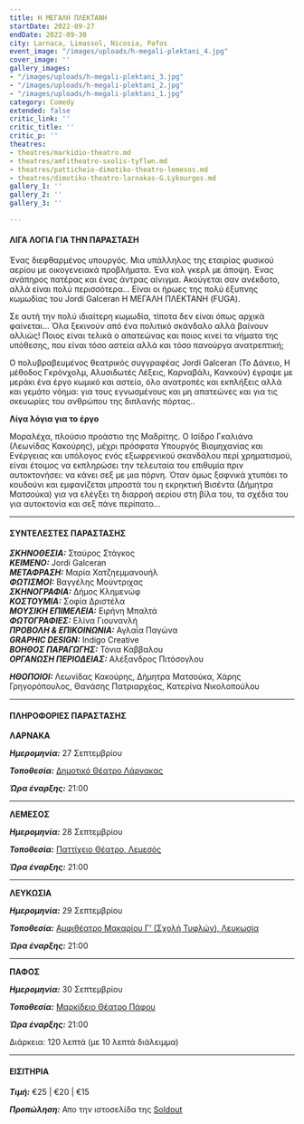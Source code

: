 ```yaml
---
title: Η ΜΕΓΑΛΗ ΠΛΕΚΤΑΝΗ
startDate: 2022-09-27
endDate: 2022-09-30
city: Larnaca, Limassol, Nicosia, Pafos
event_image: "/images/uploads/h-megali-plektani_4.jpg"
cover_image: ''
gallery_images:
- "/images/uploads/h-megali-plektani_3.jpg"
- "/images/uploads/h-megali-plektani_2.jpg"
- "/images/uploads/h-megali-plektani_1.jpg"
category: Comedy
extended: false
critic_link: ''
critic_title: ''
critic_p: ''
theatres:
- theatres/markidio-theatro.md
- theatres/amfitheatro-sxolis-tyflwn.md
- theatres/patticheio-dimotiko-theatro-lemesos.md
- theatres/dimotiko-theatro-larnakas-G.Lykourgos.md
gallery_1: ''
gallery_2: ''
gallery_3: ''

---
```

#### ΛΙΓΑ ΛΟΓΙΑ ΓΙΑ ΤΗΝ ΠΑΡΑΣΤΑΣΗ

Ένας διεφθαρμένος υπουργός. Μια υπάλληλος της εταιρίας φυσικού αερίου με οικογενειακά προβλήματα. Ένα κολ γκερλ με άποψη. Ένας ανάπηρος πατέρας και ένας άντρας αίνιγμα. Ακούγεται σαν ανέκδοτο, αλλά είναι πολύ περισσότερα... Είναι οι ήρωες της πολύ έξυπνης κωμωδίας του Jordi Galceran Η ΜΕΓΑΛΗ ΠΛΕΚΤΑΝΗ (FUGA).

Σε αυτή την πολύ ιδιαίτερη κωμωδία, τίποτα δεν είναι όπως αρχικά φαίνεται... Όλα ξεκινούν από ένα πολιτικό σκάνδαλο αλλά βαίνουν αλλιώς! Ποιος είναι τελικά ο απατεώνας και ποιος κινεί τα νήματα της υπόθεσης, που είναι τόσο αστεία αλλά και τόσο πανούργα ανατρεπτική;

Ο πολυβραβευμένος θεατρικός συγγραφέας Jordi Galceran (To Δάνειο, Η μέθοδος Γκρόνχολμ, Αλυσιδωτές Λέξεις, Καρναβάλι, Κανκούν) έγραψε με μεράκι ένα έργο κωμικό και αστείο, όλο ανατροπές και εκπλήξεις αλλά και γεμάτο νόημα: για τους εγνωσμένους και μη απατεώνες και για τις σκευωρίες του ανθρώπου της διπλανής πόρτας..

**Λίγα λόγια για το έργο**

Μοραλέχα, πλούσιο προάστιο της Μαδρίτης. Ο Ισίδρο Γκαλιάνα (Λεωνίδας Κακούρης), μέχρι πρόσφατα Υπουργός Βιομηχανίας και Ενέργειας και υπόλογος ενός εξωφρενικού σκανδάλου περί χρηματισμού, είναι έτοιμος να εκπληρώσει την τελευταία του επιθυμία πριν αυτοκτονήσει: να κάνει σεξ με μια πόρνη. Όταν όμως ξαφνικά χτυπάει το κουδούνι και εμφανίζεται μπροστά του η εκρηκτική Βισέντα (Δήμητρα Ματσούκα) για να ελέγξει τη διαρροή αερίου στη βίλα του, τα σχέδια του για αυτοκτονία και σεξ πάνε περίπατο...

***

#### ΣΥΝΤΕΛΕΣΤΕΣ ΠΑΡΑΣΤΑΣΗΣ

**_ΣΚΗΝΟΘΕΣΙΑ:_** Σταύρος Στάγκος  
**_ΚΕΙΜΕΝΟ:_** Jordi Galceran  
**_ΜΕΤΑΦΡΑΣΗ:_** Μαρία Χατζηεμμανουήλ  
**_ΦΩΤΙΣΜΟΙ:_** Βαγγέλης Μούντριχας  
**_ΣΚΗΝΟΓΡΑΦΙΑ:_** Δήμος Κλημενώφ  
**_ΚΟΣΤΟΥΜΙΑ:_** Σοφία Δριστέλα  
**_ΜΟΥΣΙΚΗ ΕΠΙΜΕΛΕΙΑ:_** Ειρήνη Μπαλτά  
**_ΦΩΤΟΓΡΑΦΙΕΣ:_** Ελίνα Γιουνανλή  
**_ΠΡΟΒΟΛΗ & ΕΠΙΚΟΙΝΩΝΙΑ:_** Αγλαΐα Παγώνα  
**_GRAPHIC DESIGN:_** Indigo Creative  
**_ΒΟΗΘΟΣ ΠΑΡΑΓΩΓΗΣ:_** Τόνια Κάββαλου  
**_ΟΡΓΑΝΩΣΗ ΠΕΡΙΟΔΕΙΑΣ:_** Αλέξανδρος Πιτόσογλου

**_ΗΘΟΠΟΙΟΙ:_** Λεωνίδας Κακούρης, Δήμητρα Ματσούκα, Χάρης Γρηγορόπουλος, Θανάσης Πατριαρχέας, Κατερίνα Νικολοπούλου

***

#### ΠΛΗΡΟΦΟΡΙΕΣ ΠΑΡΑΣΤΑΣΗΣ

**ΛΑΡΝΑΚΑ**

**_Ημερομηνία:_** 27 Σεπτεμβρίου

**_Τοποθεσία:_** [Δημοτικό Θέατρο Λάρνακας](#?map)

**_Ώρα έναρξης:_** 21:00

***

**ΛΕΜΕΣΟΣ**

**_Ημερομηνία:_** 28 Σεπτεμβρίου

**_Τοποθεσία:_** [Παττίχειο Θέατρο, Λεμεσός](#?map)

**_Ώρα έναρξης:_** 21:00

***

**ΛΕΥΚΩΣΙΑ**

**_Ημερομηνία:_** 29 Σεπτεμβρίου

**_Τοποθεσία:_** [Αμφιθέατρο Μακαρίου Γ’ (Σχολή Τυφλών), Λευκωσία](#?map)

**_Ώρα έναρξης:_** 21:00

***

**ΠΑΦΟΣ**

**_Ημερομηνία:_** 30 Σεπτεμβρίου

**_Τοποθεσία:_** [Μαρκίδειο Θέατρο Πάφου](#?map)

**_Ώρα έναρξης:_** 21:00

Διάρκεια: 120 λεπτά (με 10 λεπτά διάλειμμα)

***

#### ΕΙΣΙΤΗΡΙΑ

**_Τιμή:_** €25 | €20 | €15

**_Προπώληση:_** Απο την ιστοσελίδα της [Soldout ](https://www.soldoutticketbox.com/i-megali-plektani-sep-2022/?lang=en "Soldout")